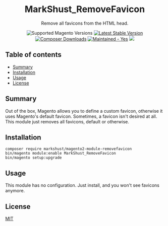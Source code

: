 <h1 align="center">MarkShust_RemoveFavicon</h1> 

<div align="center">
  <p>Remove all favicons from the HTML head.</p>
  <img src="https://img.shields.io/badge/magento-2.3-brightgreen.svg?logo=magento&longCache=true&style=flat-square" alt="Supported Magento Versions" />
  <a href="https://packagist.org/packages/markshust/magento2-module-removefavicon" target="_blank"><img src="https://img.shields.io/packagist/v/markshust/magento2-module-removefavicon.svg?style=flat-square" alt="Latest Stable Version" /></a>
  <a href="https://packagist.org/packages/markshust/magento2-module-removefavicon" target="_blank"><img src="https://poser.pugx.org/markshust/magento2-module-removefavicon/downloads" alt="Composer Downloads" /></a>
  <a href="https://GitHub.com/Naereen/StrapDown.js/graphs/commit-activity" target="_blank"><img src="https://img.shields.io/badge/maintained%3F-yes-brightgreen.svg?style=flat-square" alt="Maintained - Yes" /></a>
  <a href="https://opensource.org/licenses/MIT" target="_blank"><img src="https://img.shields.io/badge/license-MIT-blue.svg" /></a>
</div>

## Table of contents

- [Summary](#summary)
- [Installation](#installation)
- [Usage](#usage)
- [License](#license)

## Summary

Out of the box, Magento allows you to define a custom favicon, otherwise it uses Magento's default favicon. Sometimes, a favicon isn't desired at all. This module just removes all favicons, default or otherwise.

## Installation

```
composer require markshust/magento2-module-removefavicon
bin/magento module:enable MarkShust_RemoveFavicon
bin/magento setup:upgrade
```

## Usage

This module has no configuration. Just install, and you won't see favicons anymore.

## License

[MIT](https://opensource.org/licenses/MIT)
